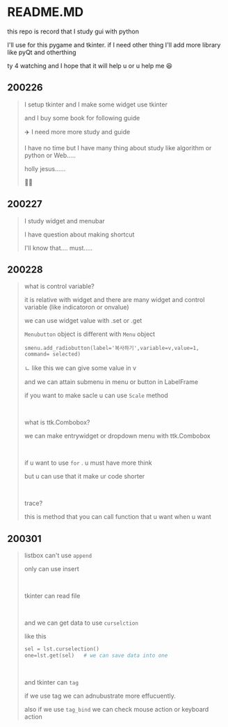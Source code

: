 # README.MD

this repo is record that I study gui with python

I'll use for this pygame and tkinter. if I need other thing I'll add more library like pyQt and otherthing

ty 4 watching and I hope that it will help u or u help me :laughing:



## 200226

> I setup tkinter and I make some widget use tkinter
>
> and I buy some book for following guide
>
> :airplane: I need more more study and guide
>
> I have no time but I have many thing about study like algorithm or python or Web.....
>
> holly jesus......
>
> :man_facepalming:



## 200227

> I study widget and menubar
>
> I have question about making shortcut
>
> I'll know that.... must.....



## 200228

> what is control variable?
>
> it is relative with widget and there are many widget and control variable (like indicatoron or onvalue)
>
> we can use widget value with .set or .get
>
> `Menubutton` object is different with `Menu` object
>
> `smenu.add_radiobutton(label='복사하기',variable=v,value=1, command= selected)`
>
> ㄴ like this we can give some value in v
>
> and we can attain submenu in menu or button in LabelFrame
>
> if you want to make sacle u can use `Scale` method
>
> ​	
>
> what is ttk.Combobox?
>
> we can make entrywidget or dropdown menu with ttk.Combobox
>
> ​	
>
> if u want to use `for` . u must have more think
>
> but u can use that it make ur code shorter
>
> ​	
>
> trace?
>
> this is method that you can call function that u want when u want



## 200301

> listbox can't use `append`
>
> only can use insert
>
> ​	
>
> tkinter can read file
>
> ​	
>
> and we can get data to use `curselction`
>
> like this 
>
> ```python
> sel = lst.curselection()
> one=lst.get(sel)   # we can save data into one
> ```
>
> ​	
>
> and tkinter can `tag`
>
> if we use tag we can adnubustrate more effucuently.
>
> also if we use `tag_bind` we can check mouse action or keyboard action
